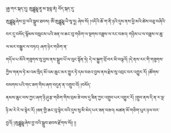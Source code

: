 ﻿  
།རྒྱ་གར་སྐད་དུ། ཨུཙྪུཥྨཱ་ནཱ་མ་སྔདྷ་ནཾ། བོད་སྐད་དུ་  
ཨུཙྪུཥྨཱ་ཞེས་བྱ་བའི་སྒྲུབ་ཐབས། ཨོཾ་ཨུཙྪུཥྨཱ་ཡཻ་སཱ་ཧཱ། ཞེས་སོ། །འདིའི་ཆོ་ག་ནི་ཉའི་དུས་ནས་ཕྱི་མའི་ཚེས་བཅུ་བཞིའི་བར་དུ་བསོད་སྙོམས་བསླངས་པའི་ཟན་ལ་ཆང་བུ་གཅིག་ལ་སྔགས་བཟླས་ལ་རང་བཟའ། གཉིས་པ་ལ་བཟླས་ལ་ཆུ་ལ་མར་བསྒྱུར་ལ་བཏང། ཞག་ཉེར་གཅིག་ན་  
གདོལ་པ་མོའི་གཟུགས་སུ་བྱས་ནས་སྒྲུབ་པོ་ལ་ལུང་སྟོན་ཏེ། དེ་ལ་སྐྱུག་བྲོ་བར་མི་བལྟའོ། །དེ་ནས་རང་གི་གཟུགས་ཀྱིས་གནས་ཏེ་མ་འམ་སྲིད་མོ་འམ་ཆུང་མར་གྱུར་ཏེ་དམ་བཅའ་བྱས་ནས་རྗེས་སུ་འབྲང་བར་འགྱུར་རོ། །ཚོགས་བསགས་པའི་གང་ཟག་གིས་ཞག་བདུན་ན་འགྲུབ་བོ། །བསོད་  
ནམས་ཆུང་བས་ཀྱང་ཞག་ཉི་ཤུ་རྩ་གཅིག་གིས་བྲམ་ཟེ་བས་དུ་ཟིན་ཀྱང་འགྲུབ་པར་འགྱུར་རོ། །གྲུབ་ནས་དི་ན་ར་ལྔ་ཉི་མ་རེ་རེ་ལ་སྟེར་རོ། །ཟན་གྱི་ཆང་བུ་སྟེར་བའི་དུས་སུ་མི་མེད་པར་ཟན་བཟའ། མཚན་མོ་གཅིག་པུར་ཉལ་བར་བྱའོ། །ཨུཙྪུཥྨཱ་ཞེས་བྱ་བའི་སྒྲུབ་ཐབས་རྫོགས་སོ།། །།  
  
